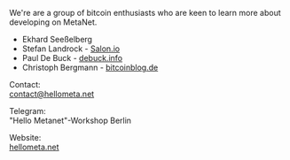 We're are a group of bitcoin enthusiasts who are keen to learn more about developing on MetaNet.

* Ekhard Seeßelberg 
* Stefan Landrock - [Salon.io](https://salon.io)
* Paul De Buck - [debuck.info](https://www.debuck.info)
* Christoph Bergmann - [bitcoinblog.de](https://bitcoinblog.de)

Contact:<br>
contact@hellometa.net

Telegram:<br>
"Hello Metanet"-Workshop Berlin 

Website:<br>
[hellometa.net](https://hellometa.net)
